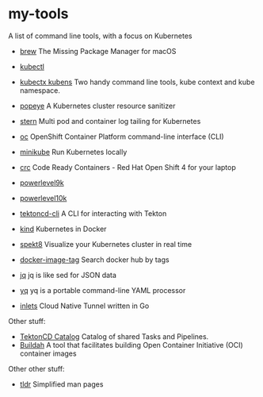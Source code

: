 # my-tools
A list of command line tools, with a focus on Kubernetes

- [brew](https://brew.sh/) The Missing Package Manager for macOS
- [kubectl](https://kubernetes.io/docs/tasks/tools/install-kubectl/)
- [kubectx kubens](https://github.com/ahmetb/kubectx) Two handy command line tools, kube context and kube namespace.
- [popeye](https://github.com/derailed/popeye) A Kubernetes cluster resource sanitizer
- [stern](https://github.com/wercker/stern) Multi pod and container log tailing for Kubernetes
- [oc](https://docs.openshift.com/container-platform/4.3/cli_reference/openshift_cli/getting-started-cli.html) OpenShift Container Platform command-line interface (CLI)
- [minikube](https://kubernetes.io/docs/setup/learning-environment/minikube/) Run Kubernetes locally
- [crc](https://cloud.redhat.com/openshift/install/crc/installer-provisioned) Code Ready Containers - Red Hat Open Shift 4 for your laptop
- [powerlevel9k](https://github.com/Powerlevel9k/powerlevel9k)
- [powerlevel10k](https://github.com/romkatv/powerlevel10k)
- [tektoncd-cli](https://github.com/tektoncd/cli) A CLI for interacting with Tekton
- [kind](https://github.com/kubernetes-sigs/kind) Kubernetes in Docker
- [spekt8](https://github.com/spekt8/spekt8) Visualize your Kubernetes cluster in real time
- [docker-image-tag](https://github.com/stefanwalther/docker-image-tag) Search docker hub by tags

- [jq](https://stedolan.github.io/jq/) jq is like sed for JSON data
- [yq](https://github.com/mikefarah/yq) yq is a portable command-line YAML processor
- [inlets](https://github.com/inlets/inlets) Cloud Native Tunnel written in Go

Other stuff:

- [TektonCD Catalog](https://github.com/tektoncd/catalog) Catalog of shared Tasks and Pipelines.
- [Buildah](https://github.com/containers/buildah/) A tool that facilitates building Open Container Initiative (OCI) container images

Other other stuff:

- [tldr](https://tldr.sh/) Simplified man pages
